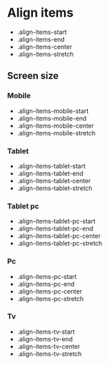 # Align items

- .align-items-start
- .align-items-end
- .align-items-center
- .align-items-stretch

## Screen size

### Mobile

- .align-items-mobile-start
- .align-items-mobile-end
- .align-items-mobile-center
- .align-items-mobile-stretch

### Tablet

- .align-items-tablet-start
- .align-items-tablet-end
- .align-items-tablet-center
- .align-items-tablet-stretch

### Tablet pc

- .align-items-tablet-pc-start
- .align-items-tablet-pc-end
- .align-items-tablet-pc-center
- .align-items-tablet-pc-stretch

### Pc

- .align-items-pc-start
- .align-items-pc-end
- .align-items-pc-center
- .align-items-pc-stretch

### Tv

- .align-items-tv-start
- .align-items-tv-end
- .align-items-tv-center
- .align-items-tv-stretch
